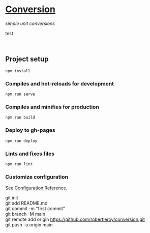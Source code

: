 # [Conversion](https://robertleroy.github.io/conversion)  
*simple unit conversions*

test

<br>

## Project setup
```
npm install
```

### Compiles and hot-reloads for development
```
npm run serve
```

### Compiles and minifies for production
```
npm run build
```

### Deploy to gh-pages
```
npm run deploy
```

### Lints and fixes files
```
npm run lint
```

### Customize configuration
See [Configuration Reference](https://cli.vuejs.org/config/).


git init   
git add README.md  
git commit -m "first commit"  
git branch -M main  
git remote add origin https://github.com/robertleroy/conversion.git  
git push -u origin main  